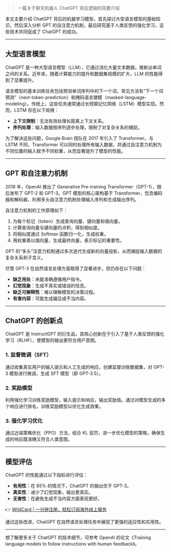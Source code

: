 > 一篇关于聊天机器人 ChatGPT 背后逻辑的简要介绍

本文主要介绍 ChatGPT 背后的机器学习模型，首先探讨大型语言模型的基础知识，然后深入分析 GPT 的自注意力机制，最后研究基于人类反馈的强化学习，这些技术共同促成了 ChatGPT 的成功。

---

## 大型语言模型

ChatGPT 是一种大型语言模型（LLM），它通过消化大量文本数据，推断出单词之间的关系。近年来，随着计算能力的提升和数据集规模的扩大，LLM 的性能得到了显著提升。

语言模型的基本训练任务包括预测单词序列中的下一个词，常见方法有“下一个词预测”（next-token-prediction）和掩码语言建模（masked-language-modeling）。传统上，这些任务通常通过长短期记忆网络（LSTM）模型实现。然而，LSTM 存在以下局限：

- **上下文限制**：无法有效处理长距离上下文关系。
- **序列处理**：输入数据按序列逐步处理，限制了对复杂关系的捕捉。

为了解决这些问题，Google Brain 团队在 2017 年引入了 Transformer。与 LSTM 不同，Transformer 可以同时处理所有输入数据，并通过自注意力机制为不同位置的输入赋予不同权重，从而显著提升了模型的性能。

---

## GPT 和自注意力机制

2018 年，OpenAI 推出了 Generative Pre-training Transformer（GPT-1），随后发布了 GPT-2 和 GPT-3。GPT 模型的核心架构基于 Transformer，包含编码器和解码器，利用多头自注意力机制处理输入序列和生成输出序列。

自注意力机制的工作原理如下：

1. 为每个标记（token）生成查询向量、键向量和值向量。
2. 计算查询向量与键向量的点积，得到相似度。
3. 将相似度通过 Softmax 函数归一化，生成权重。
4. 用权重乘以值向量，生成最终向量，表示标记的重要性。

GPT 的“多头”注意力机制通过多次迭代生成新的向量投影，从而捕捉输入数据的复杂关系和子含义。

尽管 GPT-3 在自然语言处理方面取得了显著进步，但仍存在以下问题：

- **缺乏用处**：未能准确遵循用户指令。
- **幻觉现象**：生成不真实或错误的信息。
- **缺乏可解释性**：难以理解模型的决策过程。
- **有害内容**：可能生成偏见或不当内容。

---

## ChatGPT 的创新点

ChatGPT 是 InstructGPT 的衍生品，其核心创新在于引入了基于人类反馈的强化学习（RLHF），使模型的输出更符合用户意图。

### 1. 监督微调（SFT）

通过收集真实用户的输入提示和人工生成的响应，创建监督训练数据集，对 GPT-3 模型进行微调，生成 SFT 模型（即 GPT-3.5）。

### 2. 奖励模型

利用强化学习训练奖励模型，输入提示和响应，输出奖励值。通过对模型生成的多个响应进行排名，训练奖励模型以优化生成效果。

### 3. 强化学习优化

通过近端策略优化（PPO）方法，结合 KL 惩罚，进一步优化模型的策略，确保生成的响应既准确又符合人类意图。

---

## 模型评估

ChatGPT 的性能通过以下指标进行评估：

- **有用性**：在 85% 的情况下，ChatGPT 的输出优于 GPT-3。
- **真实性**：减少了幻觉现象，输出更真实。
- **无害性**：在避免生成不当内容方面表现更好。

👉 [WildCard | 一分钟注册，轻松订阅海外线上服务](https://bit.ly/bewildcard)

通过这些改进，ChatGPT 在自然语言处理任务中展现了更强的适应性和实用性。

---

想了解更多关于 ChatGPT 的技术细节，可参考 OpenAI 的论文《Training language models to follow instructions with human feedback》。